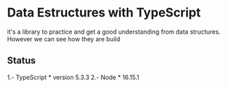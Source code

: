 # Data Estructures with TypeScript
it's a library to practice and get a good understanding from data structures. However we can see how they are build

## Status
1.- TypeScript 
    * version 5.3.3
2.- Node
    * 16.15.1